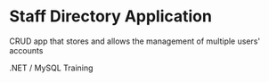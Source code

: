 # Staff Directory Application
CRUD app that stores and allows the management of multiple users' accounts

.NET / MySQL Training
